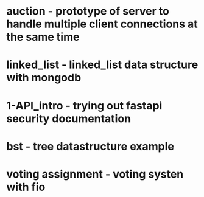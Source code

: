 # auction - prototype of server to handle multiple client connections at the same time
# linked_list - linked_list data structure with mongodb
# 1-API_intro - trying out fastapi security documentation
# bst - tree datastructure example
# voting assignment - voting systen with fio
